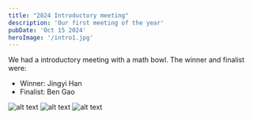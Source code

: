 ```yaml
---
title: "2024 Introductory meeting"
description: 'Our first meeting of the year'
pubDate: 'Oct 15 2024'
heroImage: '/intro1.jpg'
---
```


We had a introductory meeting with a math bowl. The winner and finalist were:
 * Winner: Jingyi Han
 * Finalist: Ben Gao

![alt text](/intro2.jpg "Title")
![alt text](/intro3.jpg "Title")
![alt text](/intro4.jpg "Title")
